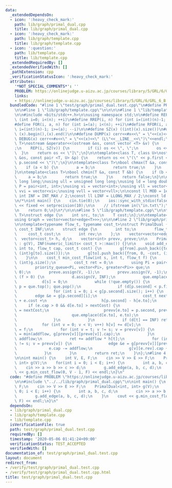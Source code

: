 ```yaml
---
data:
  _extendedDependsOn:
  - icon: ':heavy_check_mark:'
    path: lib/graph/primal_dual.cpp
    title: lib/graph/primal_dual.cpp
  - icon: ':heavy_check_mark:'
    path: lib/graph/template.cpp
    title: lib/graph/template.cpp
  - icon: ':question:'
    path: lib/template.cpp
    title: lib/template.cpp
  _extendedRequiredBy: []
  _extendedVerifiedWith: []
  _pathExtension: cpp
  _verificationStatusIcon: ':heavy_check_mark:'
  attributes:
    '*NOT_SPECIAL_COMMENTS*': ''
    PROBLEM: https://onlinejudge.u-aizu.ac.jp/courses/library/5/GRL/6/GRL_6_B
    links:
    - https://onlinejudge.u-aizu.ac.jp/courses/library/5/GRL/6/GRL_6_B
  bundledCode: "#line 1 \"test/graph/primal_dual.test.cpp\"\n#define PROBLEM \"https://onlinejudge.u-aizu.ac.jp/courses/library/5/GRL/6/GRL_6_B\"\
    \n\n#line 1 \"lib/graph/template.cpp\"\n\n\n\n#line 1 \"lib/template.cpp\"\n\n\
    \n\n#include <bits/stdc++.h>\n\nusing namespace std;\n\n#define REP(i, n) for\
    \ (int i=0; i<(n); ++i)\n#define RREP(i, n) for (int i=(int)(n)-1; i>=0; --i)\n\
    #define FOR(i, a, n) for (int i=(a); i<(n); ++i)\n#define RFOR(i, a, n) for (int\
    \ i=(int)(n)-1; i>=(a); --i)\n\n#define SZ(x) ((int)(x).size())\n#define ALL(x)\
    \ (x).begin(),(x).end()\n\n#define DUMP(x) cerr<<#x<<\" = \"<<(x)<<endl\n#define\
    \ DEBUG(x) cerr<<#x<<\" = \"<<(x)<<\" (L\"<<__LINE__<<\")\"<<endl;\n\ntemplate<class\
    \ T>\nostream &operator<<(ostream &os, const vector <T> &v) {\n    os << \"[\"\
    ;\n    REP(i, SZ(v)) {\n        if (i) os << \", \";\n        os << v[i];\n  \
    \  }\n    return os << \"]\";\n}\n\ntemplate<class T, class U>\nostream &operator<<(ostream\
    \ &os, const pair <T, U> &p) {\n    return os << \"(\" << p.first << \" \" <<\
    \ p.second << \")\";\n}\n\ntemplate<class T>\nbool chmax(T &a, const T &b) {\n\
    \    if (a < b) {\n        a = b;\n        return true;\n    }\n    return false;\n\
    }\n\ntemplate<class T>\nbool chmin(T &a, const T &b) {\n    if (b < a) {\n   \
    \     a = b;\n        return true;\n    }\n    return false;\n}\n\nusing ll =\
    \ long long;\nusing ull = unsigned long long;\nusing ld = long double;\nusing\
    \ P = pair<int, int>;\nusing vi = vector<int>;\nusing vll = vector<ll>;\nusing\
    \ vvi = vector<vi>;\nusing vvll = vector<vll>;\n\nconst ll MOD = 1e9 + 7;\nconst\
    \ int INF = INT_MAX / 2;\nconst ll LINF = LLONG_MAX / 2;\nconst ld eps = 1e-9;\n\
    \n/*\nint main() {\n    cin.tie(0);\n    ios::sync_with_stdio(false);\n    cout\
    \ << fixed << setprecision(10);\n\n    // ifstream in(\"in.txt\");\n    // cin.rdbuf(in.rdbuf());\n\
    \n    return 0;\n}\n*/\n\n\n#line 5 \"lib/graph/template.cpp\"\n\ntemplate<typename\
    \ T>\nstruct edge {\n    int src, to;\n    T cost;\n};\n\ntemplate<typename T>\n\
    using Graph = vector<vector<edge<T>>>;\n\n\n#line 2 \"lib/graph/primal_dual.cpp\"\
    \n\ntemplate<typename flow_t, typename cost_t>\nstruct PrimalDual {\n    const\
    \ cost_t INF;\n\n    struct edge {\n        int to;\n        flow_t cap;\n   \
    \     cost_t cost;\n        int rev;\n    };\n    vector<vector<edge>> g;\n  \
    \  vector<cost_t> h, d;\n    vector<int> prevv, preve;\n\n    PrimalDual(int V)\
    \ : g(V), INF(numeric_limits< cost_t >::max()) {}\n\n    void add_edge(int from,\
    \ int to, flow_t cap, cost_t cost) {\n        g[from].push_back({to, cap, cost,\
    \ (int)g[to].size()});\n        g[to].push_back({from, 0, -cost, (int)g[from].size()-1});\n\
    \    }\n\n    cost_t min_cost_flow(int s, int t, flow_t f) {\n        int V =\
    \ (int)g.size();\n        cost_t ret = 0;\n        using Pi = pair<cost_t, int>;\n\
    \        priority_queue<Pi, vector<Pi>, greater<Pi>> que;\n        h.assign(V,\
    \ 0);\n        preve.assign(V, -1);\n        prevv.assign(V, -1);\n\n        while\
    \ (f > 0) {\n            d.assign(V, INF);\n            que.emplace(0, s);\n \
    \           d[s] = 0;\n            while (!que.empty()) {\n                Pi\
    \ p = que.top(); que.pop();\n                if (d[p.second] < p.first) continue;\n\
    \                for (int i = 0; i < g[p.second].size(); i++) {\n            \
    \        edge &e = g[p.second][i];\n                    cost_t nextCost = d[p.second]\
    \ + e.cost +\n                        h[p.second] - h[e.to];\n               \
    \     if (e.cap > 0 && d[e.to] > nextCost) {\n                        d[e.to]\
    \ = nextCost;\n                        prevv[e.to] = p.second, preve[e.to] = i;\n\
    \                        que.emplace(d[e.to], e.to);\n                    }\n\
    \                }\n            }\n            if (d[t] == INF) return -1;\n \
    \           for (int v = 0; v < V; v++) h[v] += d[v];\n            flow_t addflow\
    \ = f;\n            for (int v = t; v != s; v = prevv[v]) {\n                addflow\
    \ = min(addflow, g[prevv[v]][preve[v]].cap);\n            }\n            f -=\
    \ addflow;\n            ret += addflow * h[t];\n            for (int v = t; v\
    \ != s; v = prevv[v]) {\n                edge &e = g[prevv[v]][preve[v]];\n  \
    \              e.cap -= addflow;\n                g[v][e.rev].cap += addflow;\n\
    \            }\n        }\n        return ret;\n    }\n};\n#line 4 \"test/graph/primal_dual.test.cpp\"\
    \n\nint main() {\n    int V, E, F;\n    cin >> V >> E >> F;\n    PrimalDual<int,\
    \ int> g(V);\n    for(int i = 0; i < E; i++) {\n        int a, b, c, d;\n    \
    \    cin >> a >> b >> c >> d;\n        g.add_edge(a, b, c, d);\n    }\n    cout\
    \ << g.min_cost_flow(0, V - 1, F) << endl;\n}\n"
  code: "#define PROBLEM \"https://onlinejudge.u-aizu.ac.jp/courses/library/5/GRL/6/GRL_6_B\"\
    \n\n#include \"../../lib/graph/primal_dual.cpp\"\n\nint main() {\n    int V, E,\
    \ F;\n    cin >> V >> E >> F;\n    PrimalDual<int, int> g(V);\n    for(int i =\
    \ 0; i < E; i++) {\n        int a, b, c, d;\n        cin >> a >> b >> c >> d;\n\
    \        g.add_edge(a, b, c, d);\n    }\n    cout << g.min_cost_flow(0, V - 1,\
    \ F) << endl;\n}\n"
  dependsOn:
  - lib/graph/primal_dual.cpp
  - lib/graph/template.cpp
  - lib/template.cpp
  isVerificationFile: true
  path: test/graph/primal_dual.test.cpp
  requiredBy: []
  timestamp: '2020-05-06 01:41:24+09:00'
  verificationStatus: TEST_ACCEPTED
  verifiedWith: []
documentation_of: test/graph/primal_dual.test.cpp
layout: document
redirect_from:
- /verify/test/graph/primal_dual.test.cpp
- /verify/test/graph/primal_dual.test.cpp.html
title: test/graph/primal_dual.test.cpp
---
```

